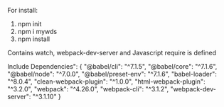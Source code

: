 For install:
1. npm init
2. npm i mywds
3. npm install

Contains watch, webpack-dev-server and Javascript require is defined

Include Dependencies": {
    "@babel/cli": "^7.1.5",
    "@babel/core": "^7.1.6",
    "@babel/node": "^7.0.0",
    "@babel/preset-env": "^7.1.6",
    "babel-loader": "^8.0.4",
    "clean-webpack-plugin": "^1.0.0",
    "html-webpack-plugin": "^3.2.0",
    "webpack": "^4.26.0",
    "webpack-cli": "^3.1.2",
    "webpack-dev-server": "^3.1.10"
  }
